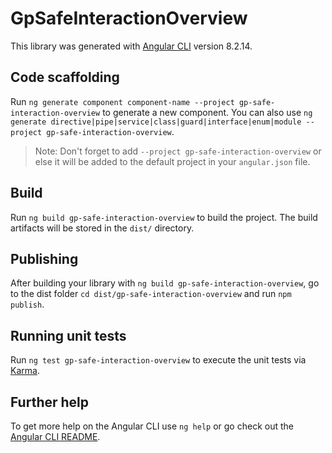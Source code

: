# GpSafeInteractionOverview

This library was generated with [Angular CLI](https://github.com/angular/angular-cli) version 8.2.14.

## Code scaffolding

Run `ng generate component component-name --project gp-safe-interaction-overview` to generate a new component. You can also use `ng generate directive|pipe|service|class|guard|interface|enum|module --project gp-safe-interaction-overview`.
> Note: Don't forget to add `--project gp-safe-interaction-overview` or else it will be added to the default project in your `angular.json` file. 

## Build

Run `ng build gp-safe-interaction-overview` to build the project. The build artifacts will be stored in the `dist/` directory.

## Publishing

After building your library with `ng build gp-safe-interaction-overview`, go to the dist folder `cd dist/gp-safe-interaction-overview` and run `npm publish`.

## Running unit tests

Run `ng test gp-safe-interaction-overview` to execute the unit tests via [Karma](https://karma-runner.github.io).

## Further help

To get more help on the Angular CLI use `ng help` or go check out the [Angular CLI README](https://github.com/angular/angular-cli/blob/master/README.md).
